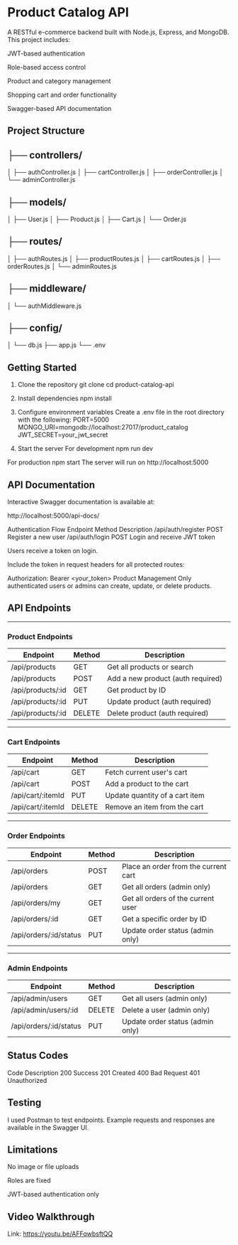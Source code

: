 # Product Catalog API
A RESTful e-commerce backend built with Node.js, Express, and MongoDB. This project includes:

JWT-based authentication

Role-based access control 

Product and category management

Shopping cart and order functionality

Swagger-based API documentation

## Project Structure
## ├── controllers/
│   ├── authController.js
│   ├── cartController.js
│   ├── orderController.js
│   └── adminController.js
## ├── models/
│   ├── User.js
│   ├── Product.js
│   ├── Cart.js
│   └── Order.js
## ├── routes/
│   ├── authRoutes.js
│   ├── productRoutes.js
│   ├── cartRoutes.js
│   ├── orderRoutes.js
│   └── adminRoutes.js
## ├── middleware/
│   └── authMiddleware.js
## ├── config/
 │   └── db.js
 ├── app.js
 └── .env

## Getting Started

1. Clone the repository
git clone <your-repo-url>
cd product-catalog-api

2. Install dependencies
npm install

3. Configure environment variables
Create a .env file in the root directory with the following:
PORT=5000
MONGO_URI=mongodb://localhost:27017/product_catalog
JWT_SECRET=your_jwt_secret

4. Start the server
 For development 
npm run dev

 For production
npm start
The server will run on http://localhost:5000

## API Documentation
Interactive Swagger documentation is available at:

http://localhost:5000/api-docs/

Authentication Flow
Endpoint	Method	Description
/api/auth/register	POST	Register a new user
/api/auth/login	POST	Login and receive JWT token

Users receive a token on login.

Include the token in request headers for all protected routes:

Authorization: Bearer <your_token>
Product Management
Only authenticated users or admins can create, update, or delete products.

##  API Endpoints

---

###   Product Endpoints

| Endpoint             | Method | Description                           |
|----------------------|--------|---------------------------------------|
| /api/products        | GET    | Get all products or search            |
| /api/products        | POST   | Add a new product (auth required)     |
| /api/products/:id    | GET    | Get product by ID                     |
| /api/products/:id    | PUT    | Update product (auth required)        |
| /api/products/:id    | DELETE | Delete product (auth required)        |

---

###  Cart Endpoints

| Endpoint                | Method | Description                         |
|-------------------------|--------|-------------------------------------|
| /api/cart               | GET    | Fetch current user's cart           |
| /api/cart               | POST   | Add a product to the cart           |
| /api/cart/:itemId       | PUT    | Update quantity of a cart item      |
| /api/cart/:itemId       | DELETE | Remove an item from the cart        |

---

###  Order Endpoints

| Endpoint                  | Method | Description                                 |
|---------------------------|--------|---------------------------------------------|
| /api/orders               | POST   | Place an order from the current cart        |
| /api/orders               | GET    | Get all orders (admin only)                 |
| /api/orders/my            | GET    | Get all orders of the current user          |
| /api/orders/:id           | GET    | Get a specific order by ID                  |
| /api/orders/:id/status    | PUT    | Update order status (admin only)            |

---

###   Admin Endpoints

| Endpoint                    | Method | Description                             |
|-----------------------------|--------|-----------------------------------------|
| /api/admin/users            | GET    | Get all users (admin only)              |
| /api/admin/users/:id        | DELETE | Delete a user (admin only)              |
| /api/orders/:id/status      | PUT    | Update order status (admin only)        |



## Status Codes
Code	Description
200	Success
201	Created
400	Bad Request
401	Unauthorized

## Testing
I used Postman to test endpoints. Example requests and responses are available in the Swagger UI.

## Limitations
No image or file uploads

Roles are fixed 

JWT-based authentication only

## Video Walkthrough
Link: https://youtu.be/AFFqwbsftQQ










